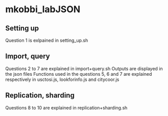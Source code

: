 # mkobbi_labJSON
## Setting up 
Question 1 is exlpained in setting_up.sh
## Import, query
Questions 2 to 7 are explained in import+query.sh
Outputs are displayed in the json files
Functions used in the questions 5, 6 and 7 are explained respectively in usctosi.js,  lookforinfo.js and citycoor.js
## Replication, sharding
Questions 8 to 10 are explained in replication+sharding.sh

